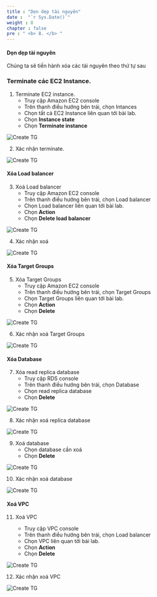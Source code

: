 ```yaml
---
title : "Dọn dẹp tài nguyên"
date :  "`r Sys.Date()`" 
weight : 8
chapter : false
pre : " <b> 8. </b> "
---
```

#### Dọn dẹp tài nguyên

Chúng ta sẽ tiến hành xóa các tài nguyên theo thứ tự sau

### Terminate các EC2 Instance.
1. Terminate EC2 instance.
    - Truy cập Amazon EC2 console 
    - Trên thanh điều hướng bên trái, chọn Intances
    - Chọn tất cả EC2 Instance liên quan tới bài lab.
    - Chọn **Instance state**
    - Chọn **Terminate instance**

![Create TG](/images/7/clean-up/001.png?featherlight=false&width=90pc)

2. Xác nhận terminate.
   
![Create TG](/images/7/clean-up/002.png?featherlight=false&width=90pc)

#### Xóa Load balancer

3. Xoá Load balancer
    - Truy cập Amazon EC2 console 
    - Trên thanh điều hướng bên trái, chọn Load balancer
    - Chọn Load balancer liên quan tới bài lab.
    - Chọn **Action**
    - Chọn **Delete load balancer**

![Create TG](/images/7/clean-up/003.png?featherlight=false&width=90pc)

4. Xác nhận xoá

![Create TG](/images/7/clean-up/004.png?featherlight=false&width=90pc)

#### Xóa Target Groups

5. Xóa Target Groups
    - Truy cập Amazon EC2 console 
    - Trên thanh điều hướng bên trái, chọn Target Groups
    - Chọn Target Groups liên quan tới bài lab.
    - Chọn **Action**
    - Chọn **Delete**

![Create TG](/images/7/clean-up/005.png?featherlight=false&width=90pc)

6. Xác nhận xoá Target Groups

![Create TG](/images/7/clean-up/006.png?featherlight=false&width=90pc)

#### Xóa Database

7. Xóa read replica database
   - Truy cập RDS console
   - Trên thanh điều hướng bên trái, chọn Database
   - Chọn read replica database
   - Chọn **Delete**

![Create TG](/images/7/clean-up/007.png?featherlight=false&width=90pc)

8. Xác nhận xoá replica database 

![Create TG](/images/7/clean-up/008.png?featherlight=false&width=90pc)

9. Xoá database
    - Chọn database cần xoá
    - Chọn **Delete**

![Create TG](/images/7/clean-up/009.png?featherlight=false&width=90pc)

10. Xác nhận xoá database

![Create TG](/images/7/clean-up/011.png?featherlight=false&width=90pc)

#### Xoá VPC


11. Xoá VPC
    
    - Truy cập VPC console 
    - Trên thanh điều hướng bên trái, chọn Load balancer
    - Chọn VPC liên quan tới bài lab.
    - Chọn **Action**
    - Chọn **Delete**

![Create TG](/images/7/clean-up/010.png?featherlight=false&width=90pc)

12. Xác nhận xoá VPC
    
![Create TG](/images/7/clean-up/012.png?featherlight=false&width=90pc)
